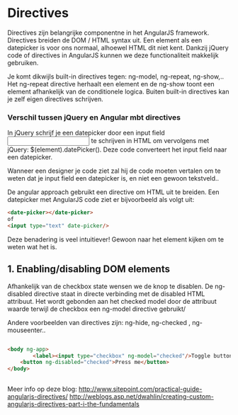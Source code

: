 # Directives

Directives zijn belangrijke componentne in het AngularJS framework. Directives breiden de DOM / HTML syntax uit. Een element als een datepicker is voor ons normaal, alhoewel HTML dit niet kent. Dankzij jQuery code of directives in AngularJS kunnen we deze functionaliteit makkelijk gebruiken.

Je komt dikwijls built-in directives tegen: ng-model, ng-repeat, ng-show,.. Het ng-repeat directive herhaalt een element en de ng-show toont een element afhankelijk van de conditionele logica. Buiten built-in directives kan je zelf eigen directives schrijven.

### Verschil tussen jQuery en Angular mbt directives

In jQuery schrijf je een datepicker door een input field <input> te schrijven in HTML om vervolgens met jQuery: $(element).datePicker(). Deze code converteert het input field naar een datepicker.

Wanneer een designer je code ziet zal hij de code moeten vertalen om te weten dat je input field een datepicker is, en niet een gewoon tekstveld..

De angular approach gebruikt een directive om HTML uit te breiden. Een datepicker met AngularJS code ziet er bijvoorbeeld als volgt uit:
```html
<date-picker></date-picker>
of
<input type="text" date-picker/>
```

Deze benadering is veel intuitiever! Gewoon naar het element kijken om te weten wat het is.


## 1. Enabling/disabling DOM elements

Afhankelijk van de checkbox state wensen we de knop te disablen.
De ng-disabled directive staat in directe verbinding met de disabled HTML attribuut.
Het wordt gebonden aan het checked model door de attribuut waarde terwijl de checkbox een ng-model directive gebruikt/

Andere voorbeelden van directives zijn: ng-hide, ng-checked , ng-mouseenter..


```html

<body ng-app>
		<label><input type="checkbox" ng-model="checked"/>Toggle button</label>
    <button ng-disabled="checked">Press me</button>
</body>
	
```


Meer info op deze blog:
http://www.sitepoint.com/practical-guide-angularjs-directives/
http://weblogs.asp.net/dwahlin/creating-custom-angularjs-directives-part-i-the-fundamentals
